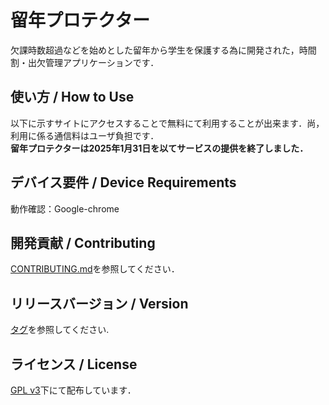 # 留年プロテクター
欠課時数超過などを始めとした留年から学生を保護する為に開発された，時間割・出欠管理アプリケーションです．

## 使い方 / How to Use
以下に示すサイトにアクセスすることで無料にて利用することが出来ます．尚，利用に係る通信料はユーザ負担です．  
**留年プロテクターは2025年1月31日を以てサービスの提供を終了しました．**

## デバイス要件 / Device Requirements
動作確認：Google-chrome

## 開発貢献 / Contributing
[CONTRIBUTING.md](/CONTRIBUTING.md)を参照してください．

## リリースバージョン / Version
[タグ](https://github.com/NanyaTK/255_RPRO/tags)を参照してください.

## ライセンス / License
[GPL v3](/LICENSE)下にて配布しています．